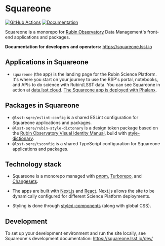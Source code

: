 # Squareone

[![GitHub Actions](https://github.com/lsst-sqre/squareone/actions/workflows/ci.yaml/badge.svg)](https://github.com/lsst-sqre/squareone/actions/) [![Documentation](https://img.shields.io/badge/squareone-lsst.io-brightgreen.svg)](https://squareone.lsst.io)

Squareone is a monorepo for [Rubin Observatory](https://rubinobservatory.org) Data Management's front-end applications and packages.

**Documentation for developers and operators:** https://squareone.lsst.io

## Applications in Squareone

- `squareone` (the app) is the landing page for the Rubin Science Platform. It's where you start on your journey to use the RSP's portal, notebooks, and APIs to do science with Rubin/LSST data. You can see Squareone in action at [data.lsst.cloud](https://data.lsst.cloud). [The Squareone app is deployed with Phalanx](https://phalanx.lsst.io/applications/squareone/).

## Packages in Squareone

- `@lsst-sqre/eslint-config` is a shared ESLint configuration for Squareone applications and packages.
- `@lsst-sqre/rubin-style-dictonary` is a design token package based on the [Rubin Observatory Visual Identity Manual](https://docushare.lsst.org/docushare/dsweb/Get/Document-37294/20210212%20Visual%20Identity%20Manual%20—V7.pdf), build with [style-dictionary](https://amzn.github.io/style-dictionary/).
- `@lsst-sqre/tsconfig` is a shared TypeScript configuration for Squareone applications and packages.

## Technology stack

- Squareone is a monorepo managed with [pnpm](https://pnpm.io), [Turborepo](https://turbo.build/repo), and [Changesets](https://github.com/changesets/changesets).

- The apps are built with [Next.js](https://nextjs.org) and [React](https://reactjs.org). Next.js allows the site to be dynamically configured for different Science Platform deployments.

- Styling is done through [styled-components](https://styled-components.com) (along with global CSS).

## Development

To set up your development environment and run the site locally, see Squareone's development documentation: https://squareone.lsst.io/dev/
